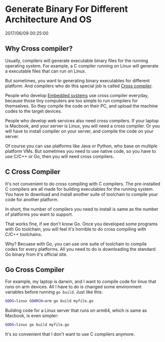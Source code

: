 # Generate Binary For Different Architecture And OS
2017/06/09 00:25:00


## Why Cross compiler?

Usually, compilers will generate executable binary files for the running operating system. For example, a C compiler running on Linux will generate a executable files that can run on Linux.

But sometimes, you want to generating binary executables for different platform. And compilers who do this special job is called [Cross compiler][wikicrosscompiler].

People who develop [Embedded systems][wikiembeddedsystem] use cross compiler everyday, because those tiny computers are too simple to run compilers for themselves. So they compile the code on their PC, and upload the machine codes to the target devices.

People who develop web services also need cross compilers. If your laptop is Macbook, and your server is Linux, you will need a cross compiler. Or you will have to install compiler on your server, and compile the code on your server.

Of course you can use platforms like Java or Python, who base on multiple platform VMs. But sometimes you need to use native code, so you have to use C/C++ or Go, then you will need cross compilers.


## C Cross Compiler

It's not convenient to do cross compiling with C compilers. The pre-installed C compilers are all made for building executables for the running system. You have to download and install another suite of toolchain to compile your code for another platform.

In short, the number of compilers you need to install is same as the number of platforms you want to support.

That works fine, if we don't know Go. Once you developed some programs with Go toolchain, you will feel it's horrible to do cross compiling with C/C++ toolchains.

Why? Becuase with Go, you can use one suite of toolchain to compile codes for every platforms. All you need to do is downloading the standard Go binary from it's official site.


## Go Cross Compiler

For example, my laptop is darwin, and I want to compile code for linux that runs on arm devices. All I have to do is changed some environment variables before running `go build`. Just like this:

```sh
GOOS=linux GOARCH=arm go build myfile.go
```

Building code for a Linux server that runs on arm64, which is same as Macbook, is even simpler:

```sh
GOOS=linux go build myfile.go
```

It's so convenient that I don't want to use C compilers anymore.



[wikicrosscompiler]: https://en.wikipedia.org/wiki/Cross_compiler
[wikiembeddedsystem]: https://en.wikipedia.org/wiki/Embedded_system

